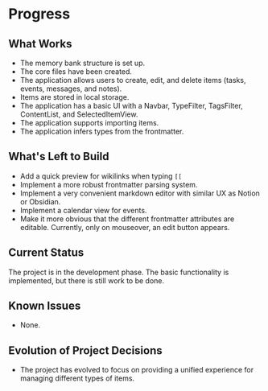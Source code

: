 # Progress

## What Works

- The memory bank structure is set up.
- The core files have been created.
- The application allows users to create, edit, and delete items (tasks, events, messages, and notes).
- Items are stored in local storage.
- The application has a basic UI with a Navbar, TypeFilter, TagsFilter, ContentList, and SelectedItemView.
- The application supports importing items.
- The application infers types from the frontmatter.

## What's Left to Build

- Add a quick preview for wikilinks when typing `[[`
- Implement a more robust frontmatter parsing system.
- Implement a very convenient markdown editor with similar UX as Notion or Obsidian.
- Implement a calendar view for events.
- Make it more obvious that the different frontmatter attributes are editable.
  Currently, only on mouseover, an edit button appears.

## Current Status

The project is in the development phase. The basic functionality is implemented, but there is still work to be done.

## Known Issues

- None.

## Evolution of Project Decisions

- The project has evolved to focus on providing a unified experience for managing different types of items.
